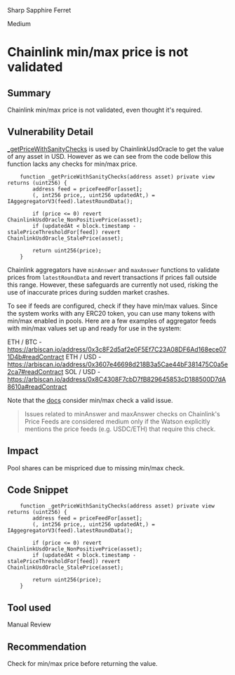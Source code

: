 Sharp Sapphire Ferret

Medium

# Chainlink min/max price is not validated

## Summary
Chainlink min/max price is not validated, even thought it's required.

## Vulnerability Detail
[_getPriceWithSanityChecks](https://github.com/sherlock-audit/2024-08-sentiment-v2/blob/main/protocol-v2/src/oracle/ChainlinkUsdOracle.sol#L114-L120) is used by ChainlinkUsdOracle to get the value of any asset in USD. However as we can see from the code bellow this function lacks any checks for min/max price.

```solidity
    function _getPriceWithSanityChecks(address asset) private view returns (uint256) {
        address feed = priceFeedFor[asset];
        (, int256 price,, uint256 updatedAt,) = IAggegregatorV3(feed).latestRoundData();

        if (price <= 0) revert ChainlinkUsdOracle_NonPositivePrice(asset);
        if (updatedAt < block.timestamp - stalePriceThresholdFor[feed]) revert ChainlinkUsdOracle_StalePrice(asset);
        
        return uint256(price);
    }
```
Chainlink aggregators have `minAnswer` and `maxAnswer` functions to validate prices from `latestRoundData` and revert transactions if prices fall outside this range. However, these safeguards are currently not used, risking the use of inaccurate prices during sudden market crashes.

To see if feeds are configured, check if they have min/max values. Since the system works with any ERC20 token, you can use many tokens with min/max enabled in pools. Here are a few examples of aggregator feeds with min/max values set up and ready for use in the system:

ETH / BTC  - https://arbiscan.io/address/0x3c8F2d5af2e0F5Ef7C23A08DF6Ad168ece071D4b#readContract
ETH / USD - https://arbiscan.io/address/0x3607e46698d218B3a5Cae44bF381475C0a5e2ca7#readContract
SOL / USD - https://arbiscan.io/address/0x8C4308F7cbD7fB829645853cD188500D7dA8610a#readContract

Note that the [docs](https://docs.sherlock.xyz/audits/judging/judging#viii.-list-of-issue-categories-that-are-considered-valid) consider min/max check a valid issue.

> Issues related to minAnswer and maxAnswer checks on Chainlink's Price Feeds are considered medium only if the Watson explicitly mentions the price feeds (e.g. USDC/ETH) that require this check.


## Impact
Pool shares can be mispriced due to missing min/max check.

## Code Snippet
```solidity
    function _getPriceWithSanityChecks(address asset) private view returns (uint256) {
        address feed = priceFeedFor[asset];
        (, int256 price,, uint256 updatedAt,) = IAggegregatorV3(feed).latestRoundData();

        if (price <= 0) revert ChainlinkUsdOracle_NonPositivePrice(asset);
        if (updatedAt < block.timestamp - stalePriceThresholdFor[feed]) revert ChainlinkUsdOracle_StalePrice(asset);
        
        return uint256(price);
    }
```
## Tool used
Manual Review

## Recommendation
Check for min/max price before returning the value.